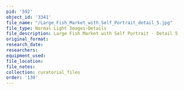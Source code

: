 ```yaml
---
pid: '592'
object_id: '3341'
file_name: "/Large_Fish_Market_with_Self_Portrait_detail_5.jpg"
file_type: Normal Light Images›Details
file_description: Large Fish Market with Self Portrait - Detail 5
original_format:
research_date:
researchers:
equipment_used:
file_location:
file_notes:
collection: curatorial_files
order: '130'
---
```

